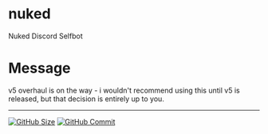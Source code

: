 # nuked
Nuked Discord Selfbot

# Message
v5 overhaul is on the way - i wouldn't recommend using this until v5 is released, but that decision is entirely up to you. 

---

[![GitHub Size](https://img.shields.io/github/repo-size/coital/nuked?style=flat-square)]()
[![GitHub Commit](https://img.shields.io/github/commit-activity/y/coital/nuked?style=flat-square)]()

